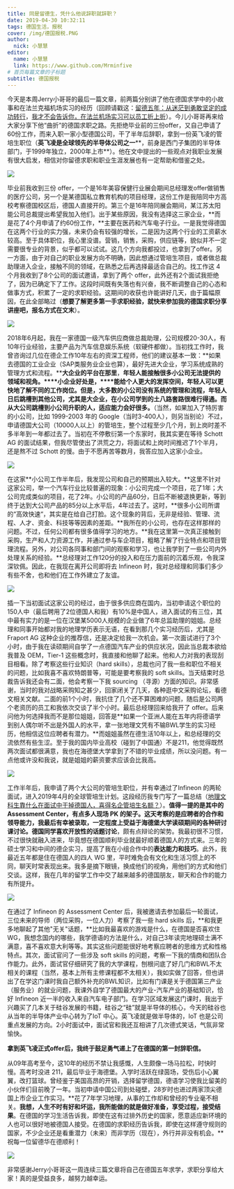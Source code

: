 ```yaml
---
title: 同是留德生，凭什么他说辞职就辞职？
date: 2019-04-30 10:32:11
tags: 德国生活，报税
cover: /img/德国报税.PNG
author: 
  nick: 小慧慧
editor:
  name: 小慧慧
  link: https://www.github.com/Mrminfive
# 首页每篇文章的子标题
subtitle: 德国报税
---
```


今天是本周Jerry小哥哥的最后一篇文章，前两篇分别讲了他在德国求学中的小故事和在法兰克福机场实习的经历（回顾请戳这：[留德五年：从迷茫到勇敢坚定的成功转行](http://mp.weixin.qq.com/s?__biz=MzI0OTE4MTY1Ng==&mid=2649565014&idx=1&sn=af2a953bd51d24e0fb462fa8acbf0866&chksm=f18ce3e1c6fb6af766c2b0026ad57560bb36aaef29ddc5270d9e043cabff473e9580f41e5c62&scene=21#wechat_redirect)，[我才不会告诉你，在法兰机场实习可以员工折上折](http://mp.weixin.qq.com/s?__biz=MzI0OTE4MTY1Ng==&mid=2649565021&idx=1&sn=613f3bbd838d0305dca58baf3a01f59f&chksm=f18ce3eac6fb6afc2713f2f4ee1885c2f1844a7b6d5190138f2938a72116f237d6b0c16a2580&scene=21#wechat_redirect)）。今儿小哥哥再来给大家分享下他“曲折”的德国求职之路。先拒绝毕业前的三份offer，又自己申请了60份工作，而来入职一家小型德国公司，干了半年后辞职，拿到一份英飞凌的管培生职位（**英飞凌是全球领先的半导体公司之一****，前身是西门子集团的半导体部门，于1999年独立，2000年上市**）。他在文中提出的一些观点对我职业发展有很大启发，相信对你留德求职和职业生涯发展也有一定帮助和借鉴之处。

  

![](https://mmbiz.qpic.cn/mmbiz_jpg/rW3MWnUicJ7cHsaV381QjE4FdjwKykLiaWicA1szsNKXPUqd66tOEzTIPcOmicWibzKBScub1Z8Z1LENQmpaWq9AqQA/640?wx_fmt=jpeg)

  

毕业前我收到三份 offer，一个是16年美容保健行业展会期间总经理发offer做销售的医疗公司，另一个是某德国私立教育机构的项目经理，这份工作是我陪同中方高校考察德国校区后，德国人直接开的。第三个是16年陪同展会期间，某江苏太阳能公司总裁提出希望我加入他们。出于某些原因，我没有选择这三家企业，**而是花了4个月申请了约60份工作，**主要在医药和汽车电子行业。一是我觉得德国在这两个行业的实力强，未来仍会有较强的增长，二是因为这两个行业的工资薪水较高。至于具体职位，我心里没谱。营销，销售，采购，供应链等，貌似并不一定需要很专业的背景，似乎都可以试试。这几个方向我都投过，也拿到了offer。另一方面，由于对自己的职业发展方向不明确，因此想通过管培生项目，或者做总裁助理进入企业，接触不同的领域，在熟悉之后再选择最适合自己的。找工作这 4 个月我收到了8个公司的面试邀请，拿到了两个 offer，此外还有2个面试我拒绝了，因为已确定下了工作。这段时间既有失落也有兴奋，我不断调整自己的心态和做事方式，积累了一定的求职经验。这期间的收获也许能讲好几天，由于篇幅原因，在此全部略过（**想要了解更多第一手求职经验，就快来参加我的德国求职分享讲座吧，报名方式在文末**）。

  

![](https://mmbiz.qpic.cn/mmbiz_jpg/rW3MWnUicJ7cHsaV381QjE4FdjwKykLiaWQJJo61zQMyKbd8xZfANp95sPaSkzEyzwopA7G5OyAaUcZ1Y8meuJNw/640?wx_fmt=jpeg)

  

2018年6月起，我在一家德国一级汽车供应商做总裁助理，公司规模20-30人，有10年行业经验，主要产品为汽车信息娱乐系统（软硬件都做）。当初找工作时，我曾咨询过几位在德企工作10年左右的资深工程师，他们的建议基本一致：**如果去德国的工业企业（SAP类服务业企业也算），最好先进大企业，学习系统成熟的管理方式和流程。****大企业的平台在那里**，**年轻人能接触很多小公司无法提供的领域和视角。****小企业好处是，****能给个人更大的发挥空间，年轻人可以更快地了解不同的工作岗位。但是，大多数的小公司没有系统的管理和流程，年轻人日后跳槽到其他公司，尤其是大企业，在小公司学到的土八路套路很难行得通。而从大公司跳槽到小公司升职的人，适应能力会好很多。**（当然，如果加入了特厉害的小公司，比如 1999-2003 年的 Google（当时3-400人），则另当别论）不过，申请德国大公司（10000人以上）的管培生，整个过程至少几个月，到上岗时差不多半年到一年都过去了。当初在不停敷衍第一个东家时，我其实更在等待 Schott AG 的面试结果，但我尽管使出了洪荒之力，将面试和上岗时间推迟了1个半月，还是熬不过 Schott 的慢。由于不愿再苦等数月，我答应加入这家小企业。

  

![](https://mmbiz.qpic.cn/mmbiz_jpg/rW3MWnUicJ7cHsaV381QjE4FdjwKykLiaWFsd3ASHbRoJz69855xxl7xPict3cyfMnwC4DZiaC9ZZbN5zWd2DTCPpA/640?wx_fmt=jpeg)

在这家**小公司工作半年后，我发现公司和自己的预期出入较大。**这里不针对这家公司，举一个汽车行业比较普遍的现象：小公司完成一个项目，花了1年；大公司完成类似的项目，花了2年。小公司的产品60分，日后不断被退换更新，等到终于达到大公司产品的85分以上水平后，4年过去了。这时，**很多小公司所谓的“高效快速“，其实是在给自己打脸。这个现象的背后，无非是经验、管理、流程、人才、资金、科技等等因素的差距。**我所在的小公司，也存在这样那样的问题。不过，任何公司都有很多值得学习的地方。**我在这里第一次真正接触到采购，生产和人力资源工作，并通过参与车企项目，粗略了解了行业特点和项目管理流程。另外，对公司各同事和部门间的观察和学习，也让我学到了一些公司内外处理关系的经验。**总经理对工作120分的投入和在压力面前的沉着乐观，令我深深钦佩。因此，在我现在离开公司即将去 Infineon 时，我对总经理和同事们多少有些不舍，也和他们在工作外建立了友谊。

  

![](https://mmbiz.qpic.cn/mmbiz_jpg/rW3MWnUicJ7cHsaV381QjE4FdjwKykLiaWcgib8LI5iacP1Zhe6ZIw8P3licic2Fq2MeLnVlzxS5Xya5zOMHYNnmHYqA/640?wx_fmt=jpeg)

插一下当初面试这家公司的经过，由于很多供应商在国内，当初申请这个职位的150人中（最后聘用了2位德国人和我）有10%是中国人，进入面试的有三位，其中最有实力的是一位在汉堡某5000人规模的企业做了6年总监助理的姐姐。总经理和同事开始都对我的地理学历表示无语，在看到那几个实习经历后，尤其是 Fraport AG 这种企业的推荐信，还是决定给我一次机会。第一次面试进行了3个小时，由于我在读硕期间自学了一点德国汽车产业的供应状况，因此当总裁本欲给我普及 OEM，Tier-1 这些概念时，我直接和他聊了起来。他和人力对我的表现刮目相看。除了考察这些行业知识（hard skills），总裁也问了我一些和职位不相关的问题，比如我喜不喜欢特朗普等，可能是要考察我的 soft skills。当天结束时总裁告诉我还会有二面，他会考察一下我 sourcing （寻源）方面的知识。非常感谢，当时的我对战略采购知之甚少，回家闭关了几天，各种逛中文采购论坛，看德文相关文献。二面的前1个小时，我抗住了几个还不算困难的问题，随后是公司两个老资历的员工和我依次交谈了半个小时。最后总经理回来给我开了 offer。后来问他为何选择我而不是那位姐姐，回答是**如果一个亚洲人能在五年内将德语学到别人偶尔听不出是外国人的水平，拿一张地理文凭有不输BWL学生的实习经历，他相信这位应聘者有潜力。**而姐姐虽然在德生活10年以上，和总经理的交流依然有些生涩。至于我的国内毕业高校（碰到了中国通）不是211，他觉得既然两次面试都很满意，我也在海德堡大学拿到了不错的毕业成绩，所以没问题。有一点他或许没和我说，就是姐姐的薪资要求应该会比我高。

  

![](https://mmbiz.qpic.cn/mmbiz_jpg/rW3MWnUicJ7cHsaV381QjE4FdjwKykLiaWELqgOWJeuU83uzS3RHl1rzrkLBmqfX4Kv9wmv1SG1uDDscnCPHiaFoQ/640?wx_fmt=jpeg)

工作半年后，我申请了两个大公司的管培生职位，并有幸通过了Infineon 的两轮面试，进入2019年4月的全球管培生计划。这段经历我专门写了一篇总结（[地理文科生靠什么在面试中干掉德国人，喜得名企管培生名额？](https://mp.weixin.qq.com/s?__biz=MzI0OTE4MTY1Ng==&mid=2649564866&idx=1&sn=6c274695df5cf361855d20e874c5de9f&chksm=f18ce275c6fb6b634555f0a6a4535ae45927a8c03b3533b42afd97d6bd3157b934b517f2203f&token=97052638&lang=zh_CN&scene=21#wechat_redirect)）。**值得一提的是其中的 Assessment Center，有点多人现场 PK 的架子。**这天考察的是应聘者的合作和领导能力，我最后有幸被录取，一定程度上受益于海德堡大学读硕期间的各种研讨课讨论。德国同学喜欢**开放性的话题讨论**，颇有点辩论的架势。我最初很不习惯，不过很快就融入进来，毕竟想在德国顺利毕业就最好顺着德国人的方式来。三年的硕士学习和中间的德企实习，提高了我在小组合作中的**表达能力和技巧**。此外，我最近五年都是住在德国人的四人 WG 里，平时难免会有文化和生活习惯上的不同，聊天时常表现出来。我多是摘下眼镜，换成他们的视角，用他们的方式和他们交谈。这样，我在几年的留学工作中交了越来越多的德国朋友，聊天和合作的能力有所提升。

  

![](https://mmbiz.qpic.cn/mmbiz_jpg/rW3MWnUicJ7cHsaV381QjE4FdjwKykLiaWclvBLbgws5P0buGt6HFfe1IaeibBNCWjsAeLkbibiaDicWWicEVovfHfwqQ/640?wx_fmt=jpeg)

在通过了 Infineon 的 Assessment Center 后，我被邀请去参加最后一轮面试，三位未来的导师（两位采购，一位人力）考察了我一些 hard skills 后，**和我更多地聊起了其他"无关"话题，**比如我最喜欢的游戏是什么，在德国是否喜欢住WG，我想念国内的哪些，我学德语的方法是什么，对自己3年读完地理硕士满不满意，喜不喜欢意大利等等。其实这些问题能很好地考察应聘者的思维方式和性格特点。其次，面试官问了一些涉及 soft skills 的问题，考察一下我的情商和团队合作能力。此外，面试官仔细研究了我的大学课程，刨根问底了好几门和BWL不太相关的课程（当然，基本上所有主修课程都不太相关），我如实做了回答，但也讲出了在学这门课时我自己额外补充的BWL知识，比如有门课是关于德国第三产业（服务业）的就业问题，我课外自学了德国最大的产业-汽车产业的基础知识，恰好 Infineon 近一半的收入来自汽车电子部门。在学习区域发展这门课时，我出于兴趣买了几本关于硅谷发展的书籍，硅谷之“硅”就是半导体的核心，今天的硅谷也从当年的半导体产业中心转为了IoT 中心。英飞凌就是做半导体的，IoT 也是公司重点发展的方向。2小时面试中，面试官和我还互相讲了几次德式笑话，气氛非常愉快。

  

**拿到英飞凌正式offer后，我终于鼓足勇气递上了在德国的第一封辞职信。**

  

从09年高考至今，这10年的经历不禁让我感慨，人生颇像一场马拉松，时快时慢。高考时没进 211，最后毕业于海德堡。入学时活跃在绿茵场，受伤后小心翼翼，改打篮球。曾经鉴于美国高昂的开销，选择留学德国，德语学习使我比留美的小伙伴们目前晚了一年。当初申请中国公司到处碰壁，28岁时也进过两家顶尖德国上市企业工作实习。**花了7年学习地理，从事的工作却和曾经的专业毫不相关。**我想，人生不时有好和坏运，我所能做的就是做好准备，享受过程，接受结果**。在德国的学习生活告诉我，即使在这有过排外历史的国家，愿意适应新环境的人也可以很好地被德国人接受。在德国的求职经历告诉我，即使在这样遵守规则的国家，不少企业还是看重潜力（未来）而非学历（现在），外行并非没有机会。**祝每一位留德华在德顺利！

  

![](https://mmbiz.qpic.cn/mmbiz_jpg/rW3MWnUicJ7cHsaV381QjE4FdjwKykLiaWV1JeX2DVpRfib0ZrNXb1mpGeVWOVwEIn30lZFrNjdEJUro5Lzs8BObA/640?wx_fmt=jpeg)

  

非常感谢Jerry小哥哥这一周连续三篇文章将自己在德国五年求学，求职分享给大家！真的是受益良多，越努力越幸运。
